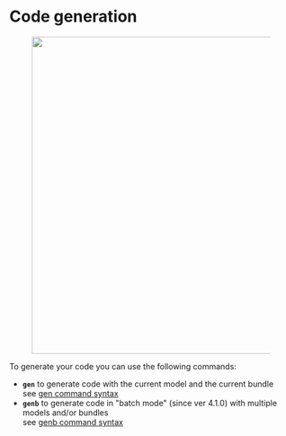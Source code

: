 # Code generation

<figure><img src="https://res.cloudinary.com/dhcihuzk8/image/upload/v1735827790/telosys-code-generation-001.png" alt="" width="563"><figcaption></figcaption></figure>



To generate your code you can use the following commands:

* **`gen`** to generate code with the current model and the current bundle\
  see  [gen command syntax](gen-command.md)&#x20;
* **`genb`** to generate code in "batch mode" (since ver 4.1.0) with multiple models and/or bundles\
  see  [genb command syntax](genb-command.md)&#x20;


